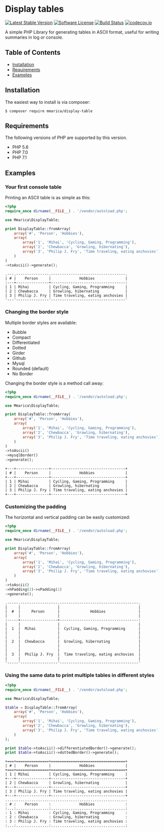 # Display tables

[![Latest Stable Version](https://img.shields.io/packagist/v/mmarica/display-table.svg?style=flat&label=release)](https://packagist.org/packages/mmarica/display-table)
[![Software License](https://img.shields.io/github/license/mmarica/php-display-table.svg?style=flat)](LICENSE)
[![Build Status](https://img.shields.io/travis/mmarica/php-display-table.svg?style=flat)](https://travis-ci.org/mmarica/php-display-table)
[![codecov.io](https://img.shields.io/codecov/c/github/mmarica/php-display-table.svg?style=flat)](https://codecov.io/github/mmarica/php-display-table?branch=master)

A simple PHP Library for generating tables in ASCII format, useful for writing summaries in log or console.

## Table of Contents

+ [Installation](#installation)
+ [Requirements](#requirements)
+ [Examples](#examples)

## Installation

The easiest way to install is via composer:

```
$ composer require mmarica/display-table
```

## Requirements

The following versions of PHP are supported by this version.

+ PHP 5.6
+ PHP 7.0
+ PHP 7.1

## Examples

### Your first console table

Printing an ASCII table is as simple as this:

```php
<?php
require_once dirname(__FILE__) . '/vendor/autoload.php';

use Mmarica\DisplayTable;

print DisplayTable::fromArray(
    array('#', 'Person', 'Hobbies'),
    array(
        array('1', 'Mihai', 'Cycling, Gaming, Programming'),
        array('2', 'Chewbacca', 'Growling, hibernating'),
        array('3', 'Philip J. Fry', 'Time traveling, eating anchovies'),
    )
)
->toAscii()->generate();
```

```
.---.---------------.----------------------------------.
| # |    Person     |             Hobbies              |
:---+---------------+----------------------------------:
| 1 | Mihai         | Cycling, Gaming, Programming     |
| 2 | Chewbacca     | Growling, hibernating            |
| 3 | Philip J. Fry | Time traveling, eating anchovies |
'---'---------------'----------------------------------'
```

### Changing the border style

Multiple border styles are available:
+ Bubble
+ Compact
+ Differentiated
+ Dotted
+ Girder
+ Github
+ Mysql
+ Rounded (default)
+ No Border

Changing the border style is a method call away:
 
```php
<?php
require_once dirname(__FILE__) . '/vendor/autoload.php';

use Mmarica\DisplayTable;

print DisplayTable::fromArray(
    array('#', 'Person', 'Hobbies'),
    array(
        array('1', 'Mihai', 'Cycling, Gaming, Programming'),
        array('2', 'Chewbacca', 'Growling, hibernating'),
        array('3', 'Philip J. Fry', 'Time traveling, eating anchovies'),
    )
)
->toAscii()
->mysqlBorder()
->generate();
```

```
+---+---------------+----------------------------------+
| # |    Person     |             Hobbies              |
+---+---------------+----------------------------------+
| 1 | Mihai         | Cycling, Gaming, Programming     |
| 2 | Chewbacca     | Growling, hibernating            |
| 3 | Philip J. Fry | Time traveling, eating anchovies |
+---+---------------+----------------------------------+

```

### Customizing the padding

The horizontal and vertical padding can be easily customized:

```php
<?php
require_once dirname(__FILE__) . '/vendor/autoload.php';

use Mmarica\DisplayTable;

print DisplayTable::fromArray(
    array('#', 'Person', 'Hobbies'),
    array(
        array('1', 'Mihai', 'Cycling, Gaming, Programming'),
        array('2', 'Chewbacca', 'Growling, hibernating'),
        array('3', 'Philip J. Fry', 'Time traveling, eating anchovies'),
    )
)
->toAscii()
->hPadding(2)->vPadding(1)
->generate();
```

```
.-----.-----------------.------------------------------------.
|     |                 |                                    |
|  #  |     Person      |              Hobbies               |
|     |                 |                                    |
:-----+-----------------+------------------------------------:
|     |                 |                                    |
|  1  |  Mihai          |  Cycling, Gaming, Programming      |
|     |                 |                                    |
|     |                 |                                    |
|  2  |  Chewbacca      |  Growling, hibernating             |
|     |                 |                                    |
|     |                 |                                    |
|  3  |  Philip J. Fry  |  Time traveling, eating anchovies  |
|     |                 |                                    |
'-----'-----------------'------------------------------------'
```

### Using the same data to print multiple tables in different styles

```php
<?php
require_once dirname(__FILE__) . '/vendor/autoload.php';

use Mmarica\DisplayTable;

$table = DisplayTable::fromArray(
    array('#', 'Person', 'Hobbies'),
    array(
        array('1', 'Mihai', 'Cycling, Gaming, Programming'),
        array('2', 'Chewbacca', 'Growling, hibernating'),
        array('3', 'Philip J. Fry', 'Time traveling, eating anchovies'),
    )
);

print $table->toAscii()->differentiatedBorder()->generate();
print $table->toAscii()->dottedBorder()->generate();
```

```
+===+===============+==================================+
| # |    Person     |             Hobbies              |
+===+===============+==================================+
| 1 | Mihai         | Cycling, Gaming, Programming     |
+---+---------------+----------------------------------+
| 2 | Chewbacca     | Growling, hibernating            |
+---+---------------+----------------------------------+
| 3 | Philip J. Fry | Time traveling, eating anchovies |
+---+---------------+----------------------------------+
........................................................
: # :    Person     :             Hobbies              :
:...:...............:..................................:
: 1 : Mihai         : Cycling, Gaming, Programming     :
: 2 : Chewbacca     : Growling, hibernating            :
: 3 : Philip J. Fry : Time traveling, eating anchovies :
:...:...............:..................................:
```